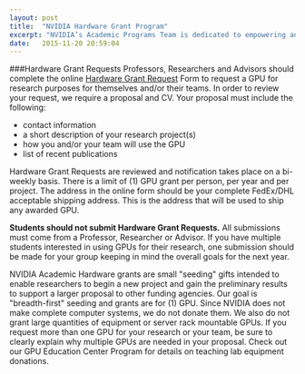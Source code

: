 ```yaml
---
layout: post
title:  "NVIDIA Hardware Grant Program"
excerpt: "NVIDIA’s Academic Programs Team is dedicated to empowering and collaborating with professors and researchers at universities worldwide by offering high-end GPUs to research groups working on deep learning."
date:   2015-11-20 20:59:04
---
```

###Hardware Grant Requests 
Professors, Researchers and Advisors should complete the online [Hardware Grant Request] Form to request a GPU for research purposes for themselves and/or their teams. In order to review your request, we require a proposal and CV. Your proposal must include the following:

- contact information
- a short description of your research project(s)
- how you and/or your team will use the GPU
- list of recent publications

Hardware Grant Requests are reviewed and notification takes place on a bi-weekly basis.  There is a limit of (1) GPU grant per person, per year and per project. The address in the online form should be your complete FedEx/DHL acceptable shipping address.  This is the address that will be used to ship any awarded GPU.

**Students should not submit Hardware Grant Requests.** All submissions must come from a Professor, Researcher or Advisor. If you have multiple students interested in using GPUs for their research, one submission should be made for your group keeping in mind the overall goals for the next year.

NVIDIA Academic Hardware grants are small "seeding" gifts intended to enable researchers to begin a new project and gain the preliminary results to support a larger proposal to other funding agencies. Our goal is "breadth-first" seeding and grants are for (1) GPU.  Since NVIDIA does not make complete computer systems, we do not donate them. We also do not grant large quantities of equipment or server rack mountable GPUs. If you request more than one GPU for your research or your team, be sure to clearly explain why multiple GPUs are needed in your proposal. Check out our GPU Education Center Program for details on teaching lab equipment donations. 

[Hardware Grant Request]:	https://developer.nvidia.com/academic_hw_seeding